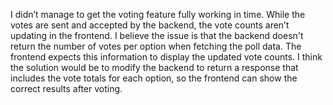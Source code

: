 I didn’t manage to get the voting feature fully working in time. While the votes are sent and accepted by the backend, the vote counts aren’t updating in the frontend. I believe the issue is that the backend doesn't return the number of votes per option when fetching the poll data. The frontend expects this information to display the updated vote counts. I think the solution would be to modify the backend to return a response that includes the vote totals for each option, so the frontend can show the correct results after voting.


